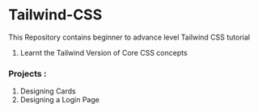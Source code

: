 # Tailwind-CSS
This Repository contains beginner to advance level Tailwind CSS tutorial
1. Learnt the Tailwind Version of Core CSS concepts

### Projects :
1. Designing Cards
2. Designing a Login Page
